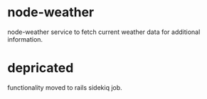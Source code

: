 node-weather
============

node-weather service to fetch current weather data for additional information.

depricated
============

functionality moved to rails sidekiq job.
